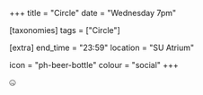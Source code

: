 +++
title = "Circle"
date = "Wednesday 7pm"

[taxonomies]
tags = ["Circle"]

[extra]
end_time = "23:59"
location = "SU Atrium"

icon = "ph-beer-bottle"
colour = "social"
+++

🤐
